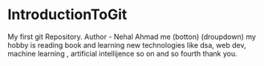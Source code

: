 # IntroductionToGit
My first git Repository.
Author - Nehal Ahmad me
(botton)
(droupdown)
my hobby is reading book and learning new technologies like dsa, web dev, 
machine learning , artificial intellijence so on and so fourth
thank you.
